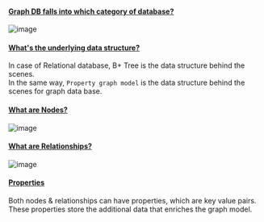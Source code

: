 #### <ins>Graph DB falls into which category of database?</ins>
![image](https://github.com/user-attachments/assets/cb1159bf-fd01-4e55-bf1d-aed212a10925)

#### <ins>What's the underlying data structure?</ins>
In case of Relational database, B+ Tree is the data structure behind the scenes.</br>
In the same way, `Property graph model` is the data structure behind the scenes for graph data base.</br>

#### <ins>What are Nodes?</ins>
![image](https://github.com/user-attachments/assets/77c51e0b-b020-4865-80ab-944f7df22edb)

#### <ins>What are Relationships?</ins>
![image](https://github.com/user-attachments/assets/2d857a86-f138-4d8f-a7f3-ca77172bedfc)

#### <ins>Properties</ins>
Both nodes & relationships can have properties, which are key value pairs.</br>
These properties store the additional data that enriches the graph model.</br>
